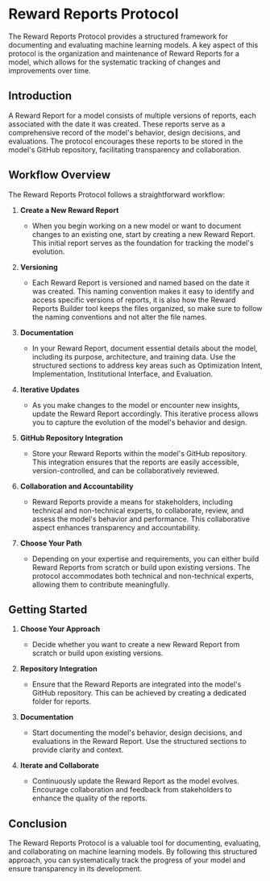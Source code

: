 # Reward Reports Protocol

The Reward Reports Protocol provides a structured framework for documenting and evaluating machine learning models. A key aspect of this protocol is the organization and maintenance of Reward Reports for a model, which allows for the systematic tracking of changes and improvements over time.

## Introduction

A Reward Report for a model consists of multiple versions of reports, each associated with the date it was created. These reports serve as a comprehensive record of the model's behavior, design decisions, and evaluations. The protocol encourages these reports to be stored in the model's GitHub repository, facilitating transparency and collaboration.

## Workflow Overview

The Reward Reports Protocol follows a straightforward workflow:

1. **Create a New Reward Report**

   - When you begin working on a new model or want to document changes to an existing one, start by creating a new Reward Report. This initial report serves as the foundation for tracking the model's evolution.

2. **Versioning**

   - Each Reward Report is versioned and named based on the date it was created. This naming convention makes it easy to identify and access specific versions of reports, it is also how the Reward Reports Builder tool keeps the files organized, so make sure to follow the naming conventions and not alter the file names.

3. **Documentation**

   - In your Reward Report, document essential details about the model, including its purpose, architecture, and training data. Use the structured sections to address key areas such as Optimization Intent, Implementation, Institutional Interface, and Evaluation.

4. **Iterative Updates**

   - As you make changes to the model or encounter new insights, update the Reward Report accordingly. This iterative process allows you to capture the evolution of the model's behavior and design.

5. **GitHub Repository Integration**

   - Store your Reward Reports within the model's GitHub repository. This integration ensures that the reports are easily accessible, version-controlled, and can be collaboratively reviewed.

6. **Collaboration and Accountability**

   - Reward Reports provide a means for stakeholders, including technical and non-technical experts, to collaborate, review, and assess the model's behavior and performance. This collaborative aspect enhances transparency and accountability.

7. **Choose Your Path**

   - Depending on your expertise and requirements, you can either build Reward Reports from scratch or build upon existing versions. The protocol accommodates both technical and non-technical experts, allowing them to contribute meaningfully.

## Getting Started

1. **Choose Your Approach**

   - Decide whether you want to create a new Reward Report from scratch or build upon existing versions. 

2. **Repository Integration**

   - Ensure that the Reward Reports are integrated into the model's GitHub repository. This can be achieved by creating a dedicated folder for reports.

3. **Documentation**

   - Start documenting the model's behavior, design decisions, and evaluations in the Reward Report. Use the structured sections to provide clarity and context.

4. **Iterate and Collaborate**

   - Continuously update the Reward Report as the model evolves. Encourage collaboration and feedback from stakeholders to enhance the quality of the reports.

## Conclusion

The Reward Reports Protocol is a valuable tool for documenting, evaluating, and collaborating on machine learning models. By following this structured approach, you can systematically track the progress of your model and ensure transparency in its development.